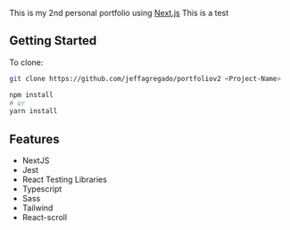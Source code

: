 This is my 2nd personal portfolio using [Next.js](https://nextjs.org/)
This is a test

## Getting Started

To clone:

```bash
git clone https://github.com/jeffagregado/portfoliov2 <Project-Name>

npm install
# or
yarn install
```

## Features

* NextJS
* Jest
* React Testing Libraries
* Typescript
* Sass
* Tailwind
* React-scroll
